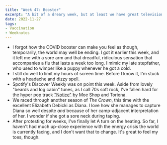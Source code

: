 ```yaml
---
title: "Week 47: Booster"
excerpt: "A bit of a dreary week, but at least we have great television."
date: 2022-11-27
tags:
- Vaccination
- Weeknotes
---
```

- I forgot how the COVID booster can make you feel as though, temporarily, the world may well be ending. I got it earlier this week, and it left me with a sore arm and that dreadful, ridiculous sensation that accompanies a flu that lasts a week too long. I mimic my late stepfather, who used to wimper like a puppy whenever he got a cold. 
- I still do well to limit my hours of screen time. Before I know it, I'm stuck with a headache and dizzy spell. 
- Spotify's Discover Weekly was on point this week. Aside from lovely "beards and log cabin" tunes, as I call 70s soft rock, I've fallen hard for the hyper pop track ["Notice"](https://open.spotify.com/track/4n0sVfRnd0UJsqcbPj7GqN?si=Z5yeyS2xTjOEWlOSI5EnmQ) by Moe Shop and Toriena. 
- We raced through another season of _The Crown_, this time with the excellent Elizabeth Debicki as Diana. I love how she manages to capture Diana so well despite _and_ because of her camp-adjacent interpretation of her. I wonder if she got a sore neck during taping.
- After protesting for weeks, I've finally let A turn on the heating. So far, I haven't had much up-close experience with the energy crisis the world is currently facing, and I don't want that to change. It's great to feel my toes, though. 